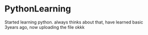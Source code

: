 # PythonLearning
Started learning python. always thinks about that, have learned basic 3years ago, now uploading the file
okkk